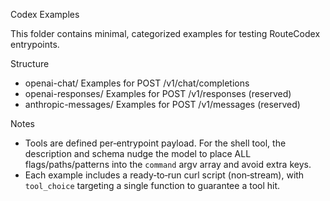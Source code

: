 Codex Examples

This folder contains minimal, categorized examples for testing RouteCodex entrypoints.

Structure
- openai-chat/    Examples for POST /v1/chat/completions
- openai-responses/  Examples for POST /v1/responses (reserved)
- anthropic-messages/ Examples for POST /v1/messages (reserved)

Notes
- Tools are defined per‑entrypoint payload. For the shell tool, the description and schema nudge the model to place ALL flags/paths/patterns into the `command` argv array and avoid extra keys.
- Each example includes a ready‑to‑run curl script (non‑stream), with `tool_choice` targeting a single function to guarantee a tool hit.

